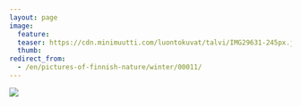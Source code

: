 ```yaml
---
layout: page
image:
  feature:
  teaser: https://cdn.minimuutti.com/luontokuvat/talvi/IMG29631-245px.jpg
  thumb:
redirect_from:
  - /en/pictures-of-finnish-nature/winter/00011/
---
```


![](https://cdn.minimuutti.com/luontokuvat/talvi/IMG29631-800px.jpg)
